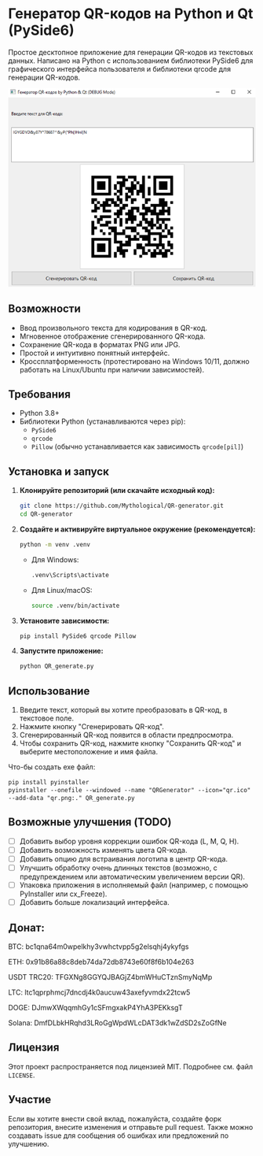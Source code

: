 # Генератор QR-кодов на Python и Qt (PySide6)

Простое десктопное приложение для генерации QR-кодов из текстовых данных. Написано на Python с использованием библиотеки PySide6 для графического интерфейса пользователя и библиотеки qrcode для генерации QR-кодов.

![Скриншот приложения](screenshot_QR.png) 

## Возможности

*   Ввод произвольного текста для кодирования в QR-код.
*   Мгновенное отображение сгенерированного QR-кода.
*   Сохранение QR-кода в форматах PNG или JPG.
*   Простой и интуитивно понятный интерфейс.
*   Кроссплатформенность (протестировано на Windows 10/11, должно работать на Linux/Ubuntu при наличии зависимостей).

## Требования

*   Python 3.8+
*   Библиотеки Python (устанавливаются через pip):
    *   `PySide6`
    *   `qrcode`
    *   `Pillow` (обычно устанавливается как зависимость `qrcode[pil]`)

## Установка и запуск

1.  **Клонируйте репозиторий (или скачайте исходный код):**
    ```bash
    git clone https://github.com/Mythological/QR-generator.git 
    cd QR-generator
    ```
    
2.  **Создайте и активируйте виртуальное окружение (рекомендуется):**
    ```bash
    python -m venv .venv
    ```
    *   Для Windows:
        ```bash
        .venv\Scripts\activate
        ```
    *   Для Linux/macOS:
        ```bash
        source .venv/bin/activate
        ```

3.  **Установите зависимости:**
    ```bash
    pip install PySide6 qrcode Pillow
    ```

4.  **Запустите приложение:**
    ```bash
    python QR_generate.py 
    ```

## Использование

1.  Введите текст, который вы хотите преобразовать в QR-код, в текстовое поле.
2.  Нажмите кнопку "Сгенерировать QR-код".
3.  Сгенерированный QR-код появится в области предпросмотра.
4.  Чтобы сохранить QR-код, нажмите кнопку "Сохранить QR-код" и выберите местоположение и имя файла.

Что-бы создать exe файл:
```
pip install pyinstaller
pyinstaller --onefile --windowed --name "QRGenerator" --icon="qr.ico" --add-data "qr.png:." QR_generate.py
```

## Возможные улучшения (TODO)

*   [ ] Добавить выбор уровня коррекции ошибок QR-кода (L, M, Q, H).
*   [ ] Добавить возможность изменять цвета QR-кода.
*   [ ] Добавить опцию для встраивания логотипа в центр QR-кода.
*   [ ] Улучшить обработку очень длинных текстов (возможно, с предупреждением или автоматическим увеличением версии QR).
*   [ ] Упаковка приложения в исполняемый файл (например, с помощью PyInstaller или cx_Freeze).
*   [ ] Добавить больше локализаций интерфейса.

## Донат:

BTC: bc1qna64m0wpelkhy3vwhctvpp5g2elsqhj4ykyfgs

ETH: 0x91b86a88c8deb74da72db8743e60f8f6b104e263

USDT TRC20: TFGXNg8GGYQJBAGjZ4bmWHuCTznSmyNqMp

LTC: ltc1qprphmcj7dncdj4k0aucuw43axefyvmdx22tcw5

DOGE: DJmwXWqqmhGy1cSFmgxakP4YhA3PEKksgT

Solana: DmfDLbkHRqhd3LRoGgWpdWLcDAT3dk1wZdSD2sZoGfNe

## Лицензия

Этот проект распространяется под лицензией MIT. Подробнее см. файл `LICENSE`.

## Участие

Если вы хотите внести свой вклад, пожалуйста, создайте форк репозитория, внесите изменения и отправьте pull request. Также можно создавать issue для сообщения об ошибках или предложений по улучшению.
